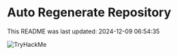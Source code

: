 # Auto Regenerate Repository

This README was last updated: 2024-12-09 06:54:35

 ![TryHackMe](https://tryhackme.com/badge/533634)